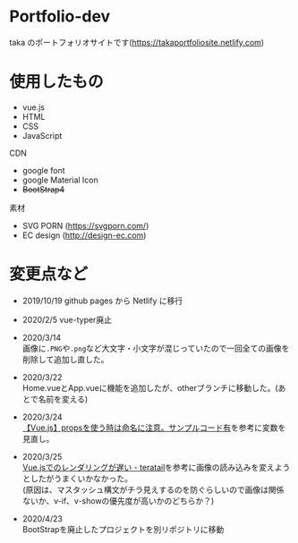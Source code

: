 # Portfolio-dev

taka のポートフォリオサイトです(https://takaportfoliosite.netlify.com)

# 使用したもの

- vue.js
- HTML
- CSS
- JavaScript

CDN

- google font
- google Material Icon
- ~~BootStrap4~~

素材

- SVG PORN (https://svgporn.com/)
- EC design (http://design-ec.com)

# 変更点など

- 2019/10/19
  github pages から Netlify に移行<br>

- 2020/2/5
  vue-typer廃止<br>

- 2020/3/14<br>
  画像に`.PNG`や`.png`など大文字・小文字が混じっていたので一回全ての画像を削除して追加し直した。<br>

- 2020/3/22<br>
  Home.vueとApp.vueに機能を追加したが、otherブランチに移動した。(あとで名前を変える)

- 2020/3/24<br>
  [【Vue.js】propsを使う時は命名に注意。サンプルコード有](https://dev83.com/vue-props/)を参考に変数を見直し。

- 2020/3/25<br>
  [Vue.jsでのレンダリングが遅い - teratail](https://teratail.com/questions/138888)を参考に画像の読み込みを変えようとしたがうまくいかなかった。<br>
  (原因は、マスタッシュ構文がチラ見えするのを防ぐらしいので画像は関係ないか、v-if、v-showの優先度が高いかのどちらか？)

- 2020/4/23<br>
  BootStrapを廃止したプロジェクトを別リポジトリに移動
